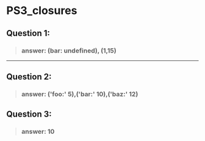 # PS3_closures

## Question 1:

> ### answer: (bar: undefined), (1,15)
  ---------------- 

## Question 2:

> ### answer: ('foo:' 5),('bar:' 10),('baz:' 12)

## Question 3:

> ### answer: 10
